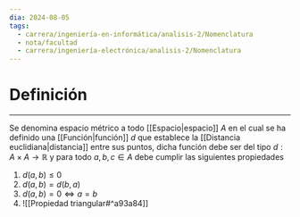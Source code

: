 ```yaml
---
dia: 2024-08-05
tags:
  - carrera/ingeniería-en-informática/analisis-2/Nomenclatura
  - nota/facultad
  - carrera/ingeniería-electrónica/analisis-2/Nomenclatura
---
```

# Definición
---
Se denomina espacio métrico a todo [[Espacio|espacio]] $A$ en el cual se ha definido una [[Función|función]] $d$ que establece la [[Distancia euclidiana|distancia]] entre sus puntos, dicha función debe ser del tipo $d: A \times A \to \mathbb{R}$ y para todo $a, b, c \in A$ debe cumplir las siguientes propiedades

1. $d(a, b) \le 0$
2. $d(a, b) = d(b, a)$
3. $d(a, b) = 0 \iff a = b$
4. ![[Propiedad triangular#^a93a84]]